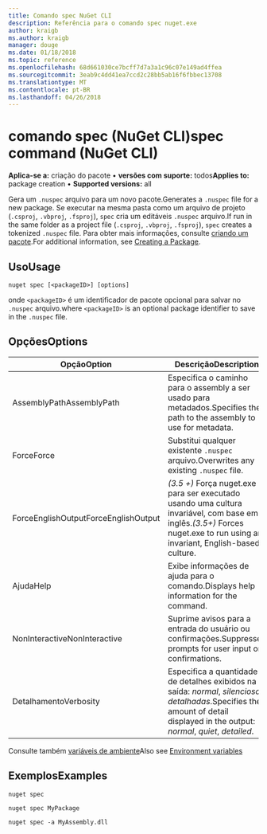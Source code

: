 ```yaml
---
title: Comando spec NuGet CLI
description: Referência para o comando spec nuget.exe
author: kraigb
ms.author: kraigb
manager: douge
ms.date: 01/18/2018
ms.topic: reference
ms.openlocfilehash: 68d661030ce7bcff7d7a3a1c96c07e149ad4ffea
ms.sourcegitcommit: 3eab9c4dd41ea7ccd2c28bb5ab16f6fbbec13708
ms.translationtype: MT
ms.contentlocale: pt-BR
ms.lasthandoff: 04/26/2018
---
```

# <a name="spec-command-nuget-cli"></a><span data-ttu-id="6d121-103">comando spec (NuGet CLI)</span><span class="sxs-lookup"><span data-stu-id="6d121-103">spec command (NuGet CLI)</span></span>

<span data-ttu-id="6d121-104">**Aplica-se a:** criação do pacote &bullet; **versões com suporte:** todos</span><span class="sxs-lookup"><span data-stu-id="6d121-104">**Applies to:** package creation &bullet; **Supported versions:** all</span></span>

<span data-ttu-id="6d121-105">Gera um `.nuspec` arquivo para um novo pacote.</span><span class="sxs-lookup"><span data-stu-id="6d121-105">Generates a `.nuspec` file for a new package.</span></span> <span data-ttu-id="6d121-106">Se executar na mesma pasta como um arquivo de projeto (`.csproj`, `.vbproj`, `.fsproj`), `spec` cria um editáveis `.nuspec` arquivo.</span><span class="sxs-lookup"><span data-stu-id="6d121-106">If run in the same folder as a project file (`.csproj`, `.vbproj`, `.fsproj`), `spec` creates a tokenized `.nuspec` file.</span></span> <span data-ttu-id="6d121-107">Para obter mais informações, consulte [criando um pacote](../create-packages/creating-a-package.md).</span><span class="sxs-lookup"><span data-stu-id="6d121-107">For additional information, see [Creating a Package](../create-packages/creating-a-package.md).</span></span>

## <a name="usage"></a><span data-ttu-id="6d121-108">Uso</span><span class="sxs-lookup"><span data-stu-id="6d121-108">Usage</span></span>

```cli
nuget spec [<packageID>] [options]
```

<span data-ttu-id="6d121-109">onde `<packageID>` é um identificador de pacote opcional para salvar no `.nuspec` arquivo.</span><span class="sxs-lookup"><span data-stu-id="6d121-109">where `<packageID>` is an optional package identifier to save in the `.nuspec` file.</span></span>

## <a name="options"></a><span data-ttu-id="6d121-110">Opções</span><span class="sxs-lookup"><span data-stu-id="6d121-110">Options</span></span>

| <span data-ttu-id="6d121-111">Opção</span><span class="sxs-lookup"><span data-stu-id="6d121-111">Option</span></span> | <span data-ttu-id="6d121-112">Descrição</span><span class="sxs-lookup"><span data-stu-id="6d121-112">Description</span></span> |
| --- | --- |
| <span data-ttu-id="6d121-113">AssemblyPath</span><span class="sxs-lookup"><span data-stu-id="6d121-113">AssemblyPath</span></span> | <span data-ttu-id="6d121-114">Especifica o caminho para o assembly a ser usado para metadados.</span><span class="sxs-lookup"><span data-stu-id="6d121-114">Specifies the path to the assembly to use for metadata.</span></span> |
| <span data-ttu-id="6d121-115">Force</span><span class="sxs-lookup"><span data-stu-id="6d121-115">Force</span></span> | <span data-ttu-id="6d121-116">Substitui qualquer existente `.nuspec` arquivo.</span><span class="sxs-lookup"><span data-stu-id="6d121-116">Overwrites any existing `.nuspec` file.</span></span> |
| <span data-ttu-id="6d121-117">ForceEnglishOutput</span><span class="sxs-lookup"><span data-stu-id="6d121-117">ForceEnglishOutput</span></span> | <span data-ttu-id="6d121-118">*(3.5 +)*  Força nuget.exe para ser executado usando uma cultura invariável, com base em inglês.</span><span class="sxs-lookup"><span data-stu-id="6d121-118">*(3.5+)* Forces nuget.exe to run using an invariant, English-based culture.</span></span> |
| <span data-ttu-id="6d121-119">Ajuda</span><span class="sxs-lookup"><span data-stu-id="6d121-119">Help</span></span> | <span data-ttu-id="6d121-120">Exibe informações de ajuda para o comando.</span><span class="sxs-lookup"><span data-stu-id="6d121-120">Displays help information for the command.</span></span> |
| <span data-ttu-id="6d121-121">NonInteractive</span><span class="sxs-lookup"><span data-stu-id="6d121-121">NonInteractive</span></span> | <span data-ttu-id="6d121-122">Suprime avisos para a entrada do usuário ou confirmações.</span><span class="sxs-lookup"><span data-stu-id="6d121-122">Suppresses prompts for user input or confirmations.</span></span> |
| <span data-ttu-id="6d121-123">Detalhamento</span><span class="sxs-lookup"><span data-stu-id="6d121-123">Verbosity</span></span> | <span data-ttu-id="6d121-124">Especifica a quantidade de detalhes exibidos na saída: *normal*, *silencioso*, *detalhadas*.</span><span class="sxs-lookup"><span data-stu-id="6d121-124">Specifies the amount of detail displayed in the output: *normal*, *quiet*, *detailed*.</span></span> |

<span data-ttu-id="6d121-125">Consulte também [variáveis de ambiente](cli-ref-environment-variables.md)</span><span class="sxs-lookup"><span data-stu-id="6d121-125">Also see [Environment variables](cli-ref-environment-variables.md)</span></span>

## <a name="examples"></a><span data-ttu-id="6d121-126">Exemplos</span><span class="sxs-lookup"><span data-stu-id="6d121-126">Examples</span></span>

```cli
nuget spec

nuget spec MyPackage

nuget spec -a MyAssembly.dll
```
